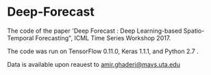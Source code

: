 # Deep-Forecast
The code of the paper 'Deep Forecast : Deep Learning-based Spatio-Temporal Forecasting", ICML Time Series Workshop 2017.

The code was run on TensorFlow 0.11.0, Keras 1.1.1, and Python 2.7 .

Data is available upon reauest to amir.ghaderi@mavs.uta.edu
